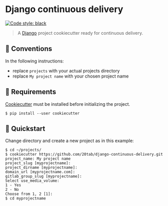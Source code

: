 # Django continuous delivery

[![Code style: black](https://img.shields.io/badge/code%20style-black-000000.svg)](https://github.com/python/black)

> A [Django](https://docs.djangoproject.com) project cookiecutter ready for continuous delivery.

## 📝 Conventions

In the following instructions:

- replace `projects` with your actual projects directory
- replace `My project name` with your chosen project name

## 🧩 Requirements

[Cookiecutter](https://cookiecutter.readthedocs.io) must be installed before initializing the project.

```console
$ pip install --user cookiecutter
```

## 🚀️ Quickstart

Change directory and create a new project as in this example:

```console
$ cd ~/projects/
$ cookiecutter https://github.com/20tab/django-continuous-delivery.git
project_name: My project name
project_slug [myprojectname]:
project_dirname [myprojectname]:
domain_url [myprojectname.com]:
gitlab_group_slug [myprojectname]:
Select use_media_volume:
1 - Yes
2 - No
Choose from 1, 2 [1]:
$ cd myprojectname
```
